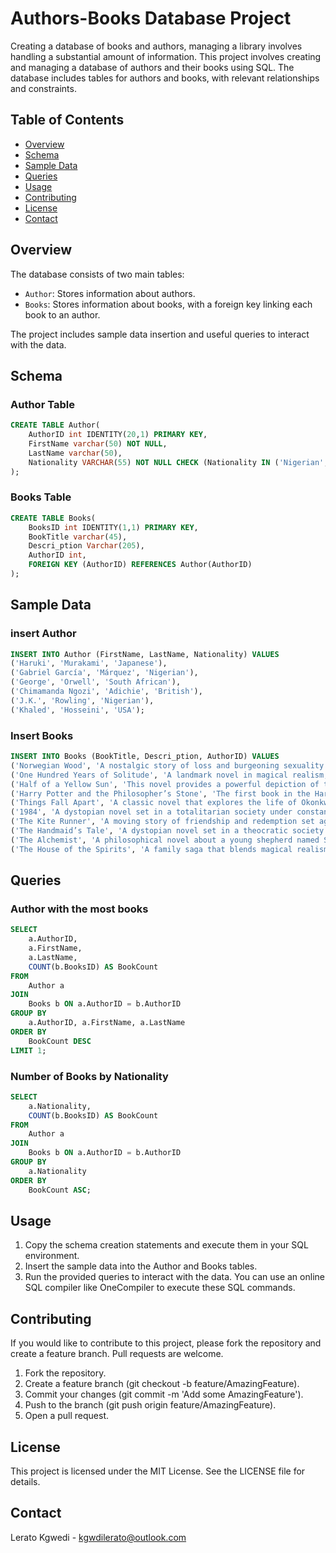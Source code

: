 # Authors-Books Database Project
Creating a database of books and authors, managing a library involves handling a substantial amount of information. This project involves creating and managing a database of authors and their books using SQL. The database includes tables for authors and books, with relevant relationships and constraints.

## Table of Contents

- [Overview](#overview)
- [Schema](#schema)
- [Sample Data](#sample-data)
- [Queries](#queries)
- [Usage](#usage)
- [Contributing](#contributing)
- [License](#license)
- [Contact](#contact)

## Overview

The database consists of two main tables:
- `Author`: Stores information about authors.
- `Books`: Stores information about books, with a foreign key linking each book to an author.

The project includes sample data insertion and useful queries to interact with the data.

## Schema

### Author Table

```sql
CREATE TABLE Author(
    AuthorID int IDENTITY(20,1) PRIMARY KEY,
    FirstName varchar(50) NOT NULL,
    LastName varchar(50),
    Nationality VARCHAR(55) NOT NULL CHECK (Nationality IN ('Nigerian', 'South African', 'USA', 'Japanese', 'British'))
);
```

### Books Table
```sql
CREATE TABLE Books(
    BooksID int IDENTITY(1,1) PRIMARY KEY,
    BookTitle varchar(45),
    Descri_ption Varchar(205),
    AuthorID int,
    FOREIGN KEY (AuthorID) REFERENCES Author(AuthorID)
);
```
## Sample Data
### insert Author
```sql
INSERT INTO Author (FirstName, LastName, Nationality) VALUES
('Haruki', 'Murakami', 'Japanese'),
('Gabriel García', 'Márquez', 'Nigerian'),
('George', 'Orwell', 'South African'),
('Chimamanda Ngozi', 'Adichie', 'British'),
('J.K.', 'Rowling', 'Nigerian'),
('Khaled', 'Hosseini', 'USA');
```
### Insert Books
```sql
INSERT INTO Books (BookTitle, Descri_ption, AuthorID) VALUES 
('Norwegian Wood', 'A nostalgic story of loss and burgeoning sexuality set in 1960s Tokyo, following the life of Toru Watanabe as he navigates love and heartbreak.', 20),
('One Hundred Years of Solitude', 'A landmark novel in magical realism, it chronicles the multi-generational story of the Buendía family in the fictional town of Macondo.', 21),
('Half of a Yellow Sun', 'This novel provides a powerful depiction of the Nigerian Civil War through the experiences of various characters, exploring themes of love, loss, and the impact of conflict.', 22),
('Harry Potter and the Philosopher’s Stone', 'The first book in the Harry Potter series, introducing readers to the young wizard Harry Potter and his adventures at Hogwarts School of Witchcraft and Wizardry.', 24),
('Things Fall Apart', 'A classic novel that explores the life of Okonkwo, a leader and local wrestling champion in a fictional Nigerian village, and the impact of British colonialism and Christian missionaries on his community.', 24),
('1984', 'A dystopian novel set in a totalitarian society under constant surveillance, exploring themes of government control, propaganda, and individualism.', 22),
('The Kite Runner', 'A moving story of friendship and redemption set against the backdrop of a changing Afghanistan, focusing on the relationship between Amir and Hassan.', 22),
('The Handmaid’s Tale', 'A dystopian novel set in a theocratic society where women are subjugated, exploring themes of power, control, and resistance.', 21),
('The Alchemist', 'A philosophical novel about a young shepherd named Santiago who embarks on a journey to find a hidden treasure, learning about the importance of following one’s dreams.', 23),
('The House of the Spirits', 'A family saga that blends magical realism with historical events in Chile, following the lives of the Trueba family over several generations.', 23);
```
## Queries
### Author with the most books
```sql
SELECT 
    a.AuthorID, 
    a.FirstName, 
    a.LastName, 
    COUNT(b.BooksID) AS BookCount
FROM 
    Author a
JOIN 
    Books b ON a.AuthorID = b.AuthorID
GROUP BY 
    a.AuthorID, a.FirstName, a.LastName
ORDER BY 
    BookCount DESC
LIMIT 1;
```
### Number of Books by Nationality
```sql
SELECT 
    a.Nationality, 
    COUNT(b.BooksID) AS BookCount
FROM 
    Author a
JOIN 
    Books b ON a.AuthorID = b.AuthorID
GROUP BY 
    a.Nationality
ORDER BY 
    BookCount ASC;
```
## Usage
1. Copy the schema creation statements and execute them in your SQL environment.
2. Insert the sample data into the Author and Books tables.
3. Run the provided queries to interact with the data.
You can use an online SQL compiler like OneCompiler to execute these SQL commands.

## Contributing
If you would like to contribute to this project, please fork the repository and create a feature branch. Pull requests are welcome.

1. Fork the repository.
2. Create a feature branch (git checkout -b feature/AmazingFeature).
3. Commit your changes (git commit -m 'Add some AmazingFeature').
4. Push to the branch (git push origin feature/AmazingFeature).
5. Open a pull request.
   
## License
This project is licensed under the MIT License. See the LICENSE file for details.

## Contact
Lerato Kgwedi - kgwdilerato@outlook.com







